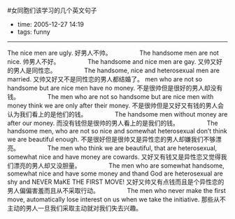 #女同胞们该学习的几个英文句子

- time: 2005-12-27 14:19
- tags: funny

---
The nice men are ugly. 好男人不帅。 　　　　
The handsome men are not nice. 帅男人不好。 　　　　
The handsome and nice men are gay. 又帅又好的男人是同性恋。 　　　　
The handsome, nice and heterosexual men are married. 又帅又好又不是同性恋的男人都结婚了。
men who are not so handsome but are nice men have no money. 不是很帅但是很好的男人却没有钱。 　　　　
The men who are not so handsome but are nice men with money think we are only after their money. 不是很帅但是又好又有钱的男人会认为我们看上的是他们的钱。 　　　　
The handsome men without money are after our money. 而没有钱但是很帅的男人看上的是我们的钱。 　　　　
The handsome men, who are not so nice and somewhat heterosexual don’t think we are beautiful enough. 不是很好但是很帅又是异性恋的男人却嫌我们不够漂亮。 　　　　
The men who think we are beautiful, that are heterosexual, somewhat nice and have money are cowards. 又好又有钱又是异性恋又觉得我们漂亮的男人却又没胆量。 　　　　
The men who are somewhat handsome, somewhat nice and have some money and thand God are heterosexual are shy and NEVER MaKE THE FIRST MOVE! 又好又帅又有点钱而且是个异性恋的男人偏偏害羞而且从不采取行动。 　　　　
The men who never make the first move, automatically lose interest on us when we take the initiative. 那些从不主动的男人一旦我们采取主动就对我们失去兴趣。